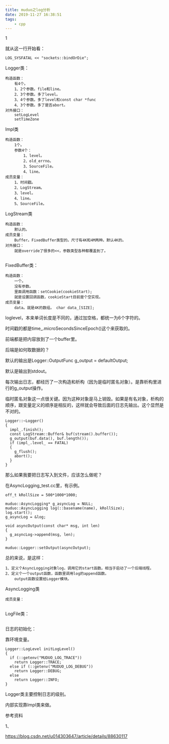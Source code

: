 ```yaml
---
title: muduo之log分析
date: 2019-11-27 16:38:51
tags:
	- cpp
---
```


1

就从这一行开始看：

```
LOG_SYSFATAL << "sockets::bindOrDie";
```

Logger类：

```
构造函数：
	有4个。
	1、2个参数。file和line。
	2、3个参数。多了level。
	3、4个参数。多了level和const char *func
	4、3个参数。多了是否abort。
对外接口：
	setLogLevel
	setTimeZone
```

Impl类

```
构造函数：
	1个。
	参数4个：
		1、level。
		2、old_errno。
		3、SourceFile。
		4、line。
成员变量：
	1、时间戳。
	2、LogStream。
	3、level。
	4、line。
	5、SourceFile。
```

LogStream类

```
构造函数：
	默认的。
成员变量：
	Buffer。FixedBuffer类型的。尺寸有4K和4M两种。默认4K的。
对外接口：
	就是override了很多的<<，参数类型各种都覆盖到了。
	
```

FixedBuffer类：

```
构造函数：
	一个。
	没有参数。
	里面调用函数：setCookie(cookieStart);
	就是设置回调函数，cookieStart目前是个空实现。
成员变量：
	data。就是4K的数组。 char data_[SIZE];
```



loglevel，本来单词长度是不同的，通过加空格，都统一为6个字符的。

时间戳的都是time_.microSecondsSinceEpoch()这个来获取的。

前端都是把内容放到了一个buffer里。

后端是如何取数据的？

默认的输出是Logger::OutputFunc g_output = defaultOutput;

默认是输出到stdout。

每次输出日志，都经历了一次构造和析构（因为是临时匿名对象）。是靠析构里进行的g_output操作。

临时匿名对象这一点很关键。因为这种对象是马上销毁。如果是有名对象，析构的顺序，跟变量定义的顺序是相反的，这样就会导致后面的日志先输出。这个显然是不对的。

```
Logger::~Logger()
{
  impl_.finish();
  const LogStream::Buffer& buf(stream().buffer());
  g_output(buf.data(), buf.length());
  if (impl_.level_ == FATAL)
  {
    g_flush();
    abort();
  }
}
```

那么如果我要把日志写入到文件，应该怎么做呢？

在AsyncLogging_test.cc里，有示例。

```
off_t kRollSize = 500*1000*1000;

muduo::AsyncLogging* g_asyncLog = NULL;
muduo::AsyncLogging log(::basename(name), kRollSize);
log.start();
g_asyncLog = &log;

void asyncOutput(const char* msg, int len)
{
  g_asyncLog->append(msg, len);
}

muduo::Logger::setOutput(asyncOutput);
```

总的来说，是这样：

```
1、定义个AsyncLogging对象log，调用它的start函数。相当于启动了一个后端线程。
2、定义个一个output函数，函数里调用log的append函数。
	output函数设置给Logger模块。
```



AsyncLogging类

```
成员变量：
	
```

LogFile类：

```

```



日志的初始化：

靠环境变量。

```
Logger::LogLevel initLogLevel()
{
  if (::getenv("MUDUO_LOG_TRACE"))
    return Logger::TRACE;
  else if (::getenv("MUDUO_LOG_DEBUG"))
    return Logger::DEBUG;
  else
    return Logger::INFO;
}
```

Logger类主要控制日志的级别。

内部实现靠Impl类来做。



参考资料

1、

https://blog.csdn.net/u014303647/article/details/88630117